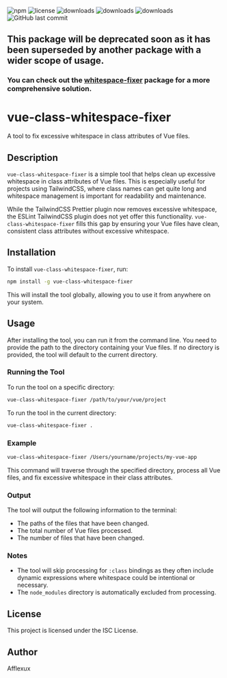 ![npm](https://img.shields.io/npm/v/vue-class-whitespace-fixer)
![license](https://img.shields.io/npm/l/vue-class-whitespace-fixer)
![downloads](https://img.shields.io/npm/dt/vue-class-whitespace-fixer)
![downloads](https://img.shields.io/npm/dw/vue-class-whitespace-fixer)
![downloads](https://img.shields.io/npm/dm/vue-class-whitespace-fixer)
![GitHub last commit](https://img.shields.io/github/last-commit/afflexux/vue-class-whitespace-fixer)

## This package will be deprecated soon as it has been superseded by another package with a wider scope of usage.

### You can check out the [whitespace-fixer](https://www.npmjs.com/package/whitespace-fixer) package for a more comprehensive solution.

# vue-class-whitespace-fixer

A tool to fix excessive whitespace in class attributes of Vue files.

## Description

`vue-class-whitespace-fixer` is a simple tool that helps clean up excessive whitespace in class attributes of Vue files. This is especially useful for projects using TailwindCSS, where class names can get quite long and whitespace management is important for readability and maintenance.

While the TailwindCSS Prettier plugin now removes excessive whitespace, the ESLint TailwindCSS plugin does not yet offer this functionality. `vue-class-whitespace-fixer` fills this gap by ensuring your Vue files have clean, consistent class attributes without excessive whitespace.

## Installation

To install `vue-class-whitespace-fixer`, run:

```bash
npm install -g vue-class-whitespace-fixer
````
This will install the tool globally, allowing you to use it from anywhere on your system.

## Usage

After installing the tool, you can run it from the command line. You need to provide the path to the directory containing your Vue files. If no directory is provided, the tool will default to the current directory.

### Running the Tool

To run the tool on a specific directory:

```bash
vue-class-whitespace-fixer /path/to/your/vue/project
````

To run the tool in the current directory:

```bash
vue-class-whitespace-fixer .
````

### Example

```bash
vue-class-whitespace-fixer /Users/yourname/projects/my-vue-app
````

This command will traverse through the specified directory, process all Vue files, and fix excessive whitespace in their class attributes.

### Output

The tool will output the following information to the terminal:

*   The paths of the files that have been changed.
*   The total number of Vue files processed.
*   The number of files that have been changed.

### Notes

*   The tool will skip processing for `:class` bindings as they often include dynamic expressions where whitespace could be intentional or necessary.
*   The `node_modules` directory is automatically excluded from processing.

## License

This project is licensed under the ISC License.

## Author

Afflexux
